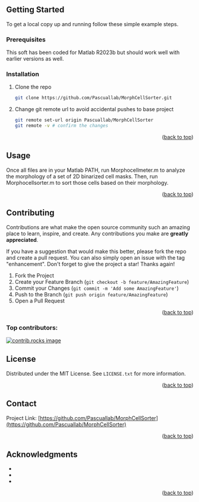 <!-- GETTING STARTED -->
## Getting Started

<!--This is an example of how you may give instructions on setting up your project locally.-->
To get a local copy up and running follow these simple example steps.

### Prerequisites

This soft has been coded for Matlab R2023b but should work well with earlier versions as well.
<!-- * npm
  ```sh
  npm install npm@latest -g
  ```-->

### Installation

1. Clone the repo
   ```sh
   git clone https://github.com/Pascuallab/MorphCellSorter.git
   ```
2. Change git remote url to avoid accidental pushes to base project
   ```sh
   git remote set-url origin Pascuallab/MorphCellSorter
   git remote -v # confirm the changes
   ```

<p align="right">(<a href="#readme-top">back to top</a>)</p>



<!-- USAGE EXAMPLES -->
## Usage

Once all files are in your Matlab PATH, run Morphocellmeter.m to analyze the morphology of a set of 2D binarized cell masks. 
Then, run Morphocellsorter.m to sort those cells based on their morphology.

<!--_For more examples, please refer to the [Documentation](https://example.com)_-->

<p align="right">(<a href="#readme-top">back to top</a>)</p>


<!-- ROADMAP 
## Roadmap

- [ ] Feature 1
- [ ] Feature 2
- [ ] Feature 3
    - [ ] Nested Feature

See the [open issues](https://github.com/Pascuallab/MorphCellSorter/issues) for a full list of proposed features (and known issues).

<p align="right">(<a href="#readme-top">back to top</a>)</p> -->



<!-- CONTRIBUTING -->
## Contributing

Contributions are what make the open source community such an amazing place to learn, inspire, and create. Any contributions you make are **greatly appreciated**.

If you have a suggestion that would make this better, please fork the repo and create a pull request. You can also simply open an issue with the tag "enhancement".
Don't forget to give the project a star! Thanks again!

1. Fork the Project
2. Create your Feature Branch (`git checkout -b feature/AmazingFeature`)
3. Commit your Changes (`git commit -m 'Add some AmazingFeature'`)
4. Push to the Branch (`git push origin feature/AmazingFeature`)
5. Open a Pull Request

<p align="right">(<a href="#readme-top">back to top</a>)</p>

### Top contributors:

<a href="https://github.com/Pascuallab/MorphCellSorter/graphs/contributors">
  <img src="https://contrib.rocks/image?repo=Pascuallab/MorphCellSorter" alt="contrib.rocks image" />
</a>



<!-- LICENSE -->
## License

Distributed under the MIT License. See `LICENSE.txt` for more information.

<p align="right">(<a href="#readme-top">back to top</a>)</p>



<!-- CONTACT -->
## Contact

<!--Your Name - [@twitter_handle](https://twitter.com/twitter_handle) - email@email_client.com-->

Project Link: [https://github.com/Pascuallab/MorphCellSorter](https://github.com/Pascuallab/MorphCellSorter)

<p align="right">(<a href="#readme-top">back to top</a>)</p>



<!-- ACKNOWLEDGMENTS -->
## Acknowledgments

* []()
* []()
* []()

<p align="right">(<a href="#readme-top">back to top</a>)</p>



<!-- MARKDOWN LINKS & IMAGES -->
<!-- https://www.markdownguide.org/basic-syntax/#reference-style-links -->
[contributors-shield]: https://img.shields.io/github/contributors/Pascuallab/MorphCellSorter.svg?style=for-the-badge
[contributors-url]: https://github.com/Pascuallab/MorphCellSorter/graphs/contributors
[forks-shield]: https://img.shields.io/github/forks/Pascuallab/MorphCellSorter.svg?style=for-the-badge
[forks-url]: https://github.com/Pascuallab/MorphCellSorter/network/members
[stars-shield]: https://img.shields.io/github/stars/Pascuallab/MorphCellSorter.svg?style=for-the-badge
[stars-url]: https://github.com/Pascuallab/MorphCellSorter/stargazers
[issues-shield]: https://img.shields.io/github/issues/Pascuallab/MorphCellSorter.svg?style=for-the-badge
[issues-url]: https://github.com/Pascuallab/MorphCellSorter/issues
[license-shield]: https://img.shields.io/github/license/Pascuallab/MorphCellSorter.svg?style=for-the-badge
[license-url]: https://github.com/Pascuallab/MorphCellSorter/blob/master/LICENSE.txt
[linkedin-shield]: https://img.shields.io/badge/-LinkedIn-black.svg?style=for-the-badge&logo=linkedin&colorB=555
[linkedin-url]: https://linkedin.com/in/linkedin_username
[product-screenshot]: images/screenshot.png
[Next.js]: https://img.shields.io/badge/next.js-000000?style=for-the-badge&logo=nextdotjs&logoColor=white
[Next-url]: https://nextjs.org/
[React.js]: https://img.shields.io/badge/React-20232A?style=for-the-badge&logo=react&logoColor=61DAFB
[React-url]: https://reactjs.org/
[Vue.js]: https://img.shields.io/badge/Vue.js-35495E?style=for-the-badge&logo=vuedotjs&logoColor=4FC08D
[Vue-url]: https://vuejs.org/
[Angular.io]: https://img.shields.io/badge/Angular-DD0031?style=for-the-badge&logo=angular&logoColor=white
[Angular-url]: https://angular.io/
[Svelte.dev]: https://img.shields.io/badge/Svelte-4A4A55?style=for-the-badge&logo=svelte&logoColor=FF3E00
[Svelte-url]: https://svelte.dev/
[Laravel.com]: https://img.shields.io/badge/Laravel-FF2D20?style=for-the-badge&logo=laravel&logoColor=white
[Laravel-url]: https://laravel.com
[Bootstrap.com]: https://img.shields.io/badge/Bootstrap-563D7C?style=for-the-badge&logo=bootstrap&logoColor=white
[Bootstrap-url]: https://getbootstrap.com
[JQuery.com]: https://img.shields.io/badge/jQuery-0769AD?style=for-the-badge&logo=jquery&logoColor=white
[JQuery-url]: https://jquery.com 
